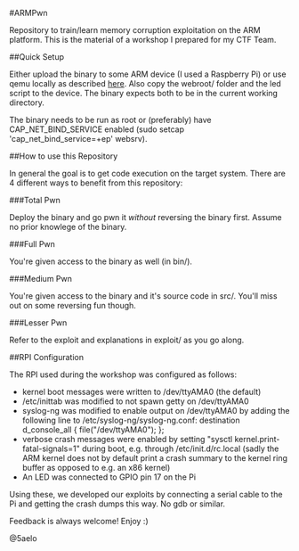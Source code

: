 #ARMPwn

Repository to train/learn memory corruption exploitation on the ARM platform.
This is the material of a workshop I prepared for my CTF Team.


##Quick Setup

Either upload the binary to some ARM device (I used a Raspberry Pi) or use qemu locally as described [here](https://github.com/niklasb/rpi-qemu).
Also copy the webroot/ folder and the led script to the device. The binary expects both to be in the current working directory.

The binary needs to be run as root or (preferably) have CAP_NET_BIND_SERVICE enabled (sudo setcap 'cap_net_bind_service=+ep' websrv).


##How to use this Repository

In general the goal is to get code execution on the target system.
There are 4 different ways to benefit from this repository:

###Total Pwn

Deploy the binary and go pwn it _without_ reversing the binary first. Assume no prior knowlege of the binary.

###Full Pwn

You're given access to the binary as well (in bin/).

###Medium Pwn

You're given access to the binary and it's source code in src/. You'll miss out on some reversing fun though.

###Lesser Pwn

Refer to the exploit and explanations in exploit/ as you go along.


##RPI Configuration

The RPI used during the workshop was configured as follows:

- kernel boot messages were written to /dev/ttyAMA0 (the default)
- /etc/inittab was modified to not spawn getty on /dev/ttyAMA0
- syslog-ng was modified to enable output on /dev/ttyAMA0 by adding the following line to /etc/syslog-ng/syslog-ng.conf:
    destination d_console_all { file("/dev/ttyAMA0"); };
- verbose crash messages were enabled by setting "sysctl kernel.print-fatal-signals=1" during boot, e.g. through /etc/init.d/rc.local
    (sadly the ARM kernel does not by default print a crash summary to the kernel ring buffer as opposed to e.g. an x86 kernel)
- An LED was connected to GPIO pin 17 on the Pi

Using these, we developed our exploits by connecting a serial cable to the Pi and getting the crash dumps this way. No gdb or similar.


Feedback is always welcome! Enjoy :)

@5aelo
